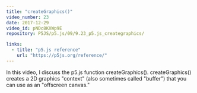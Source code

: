 ```yaml
---
title: "createGraphics()"
video_number: 23
date: 2017-12-29
video_id: pNDc8KXWp9E
repository: P5JS/p5.js/09/9.23_p5.js_creategraphics/

links:
  - title: "p5.js reference"
    url: "https://p5js.org/reference/"
---
```

In this video, I discuss the p5.js function createGraphics(). createGraphics() creates a 2D graphics "context" (also sometimes called "buffer") that you can use as an "offscreen canvas."
